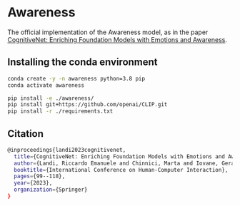 # Awareness

The official implementation of the Awareness model, as in the paper [CognitiveNet: Enriching Foundation Models with Emotions and Awareness](https://doi.org/10.1007/978-3-031-35681-0_7).

## Installing the conda environment

```sh
conda create -y -n awareness python=3.8 pip
conda activate awareness

pip install -e ./awareness/
pip install git+https://github.com/openai/CLIP.git
pip install -r ./requirements.txt
```

## Citation

```sh
@inproceedings{landi2023cognitivenet,
  title={CognitiveNet: Enriching Foundation Models with Emotions and Awareness},
  author={Landi, Riccardo Emanuele and Chinnici, Marta and Iovane, Gerardo},
  booktitle={International Conference on Human-Computer Interaction},
  pages={99--118},
  year={2023},
  organization={Springer}
}
```
